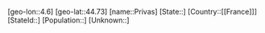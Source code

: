 ﻿---
location: [44.73,4.6]
mapzoom: [7,12] 
mapmarker: city 
type: City
tags:
- geo/City


SpocWebEntityId: 33529
isDeleted: false
confidential: public

---
[geo-lon::4.6]
[geo-lat::44.73]
[name::Privas]
[State::]
[Country::[[France]]]
[StateId::]
[Population::]
[Unknown::]

